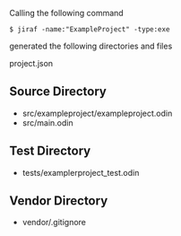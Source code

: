 Calling the following command 
```
$ jiraf -name:"ExampleProject" -type:exe
```

generated the following directories and files

project.json

## Source Directory
+ src/exampleproject/exampleproject.odin
+ src/main.odin

## Test Directory
+ tests/examplerproject_test.odin

## Vendor Directory
+ vendor/.gitignore

